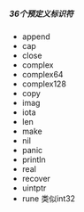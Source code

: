 ##### 36个预定义标识符
- append
- cap
- close
- complex
- complex64
- complex128
- copy
- imag
- iota
- len
- make
- nil
- panic
- println
- real
- recover
- uintptr
- rune 类似int32

